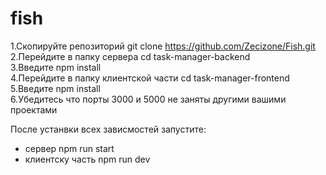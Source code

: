 # fish

1.Скопируйте репозиторий git clone https://github.com/Zecizone/Fish.git  
2.Перейдите в папку сервера cd task-manager-backend  
3.Введите npm install  
4.Перейдите в папку клиентской части cd task-manager-frontend  
5.Введите npm install  
6.Убедитесь что порты 3000 и 5000 не заняты другими вашими проектами  

После устанвки всех зависмостей запустите: 
- сервер npm run start
- клиентску часть npm run dev


